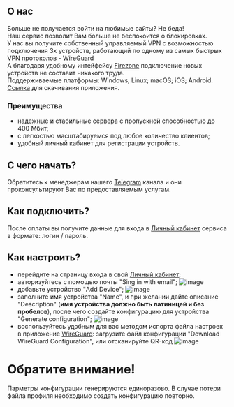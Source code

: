 ## О нас
Больше не получается войти на любимые сайты? Не беда!<br>
Наш сервис позволит Вам больше не беспокоится о блокировках.<br>
У нас вы получите собственный управляемый VPN с возможностью подключения 3х устройств, работающий по одному из самых быстрых VPN протоколов - [WireGuard](https://www.wireguard.com/)<br>
А благодаря удобному интейфейсу [Firezone](https://github.com/firezone/firezone) подключение новых устройств не составит никакого труда.<br>
Поддерживаемые платформы: Windows, Linux; macOS; iOS; Android.<br>
[Ссылка](https://www.wireguard.com/install/) для скачивания приложения.
### Преимущества
- надежные и стабильные сервера с пропускной способностью до 400 Мбит;
- с легкостью масштабируемся под любое количество клиентов;
- удобный личный кабинет для регистрации устройств.
## С чего начать?
Обратитесь к менеджерам нашего [Telegram](https://t.me/vpn_myitedu) канала и они проконсультируют Вас по предоставляемым услугам.
## Как подключить?
После оплаты вы получите данные для входа в [Личный кабинет](https://vpn.myitedu.ru/) сервиса в формате: логин / пароль.
## Как настроить?
- перейдите на страницу входа в свой [Личный кабинет](https://vpn.myitedu.ru/);
- авторизуйтесь с помощью почты "Sing in with email";
![image](https://github.com/vm3nk0/vpn/assets/102372844/1d7a3d08-285d-458c-baea-889071370e46)
- добавьте устройство "Add Device";
![image](https://github.com/vm3nk0/vpn/assets/102372844/fc385538-8cf5-4766-81c9-47a3b15f4304)
- заполните имя устройства "Name", и при желании дайте описание "Description" (**имя устройства должно быть латиницей и без пробелов**), после чего создайте конфигурацию для устройства "Generate configuration";
![image](https://github.com/vm3nk0/vpn/assets/102372844/c8fd932e-a4c8-45e9-8c8c-feb5ed4377dd)
- воспользуйтесь удобным для вас методом испорта файла настроек в приложение [WireGuard](https://www.wireguard.com/install/): загрузите файл конфигурации "Download WireGuard Configuration", или отсканируйте QR-код
![image](https://github.com/vm3nk0/vpn/assets/102372844/a36804d8-2b71-4559-8e00-a3a6bea2e085)
# Обратите внимание!
Парметры конфигурации генерируются единоразово. В случае потери файла профиля необходимо создать конфигурацию повторно.
